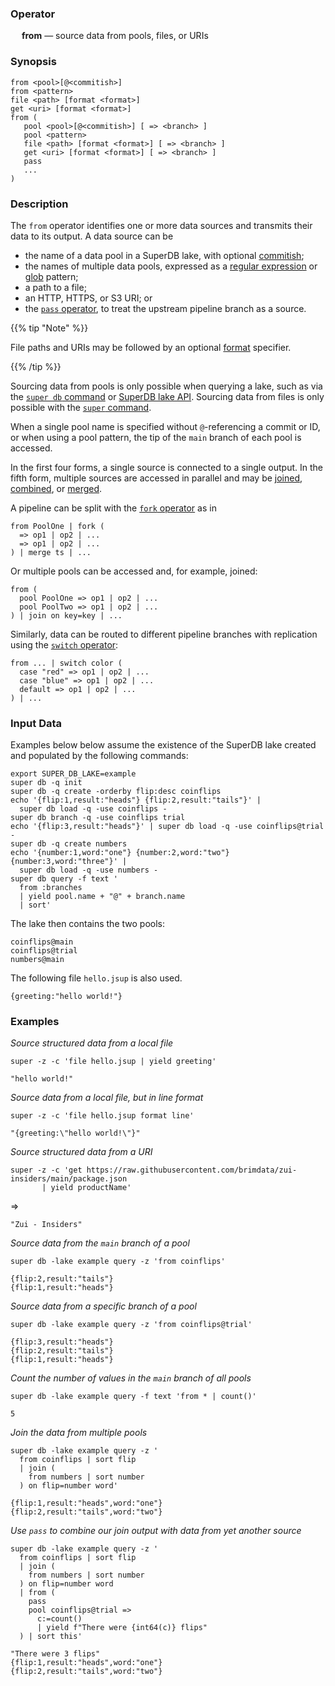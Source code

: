 ### Operator

&emsp; **from** &mdash; source data from pools, files, or URIs

### Synopsis

```
from <pool>[@<commitish>]
from <pattern>
file <path> [format <format>]
get <uri> [format <format>]
from (
   pool <pool>[@<commitish>] [ => <branch> ]
   pool <pattern>
   file <path> [format <format>] [ => <branch> ]
   get <uri> [format <format>] [ => <branch> ]
   pass
   ...
)
```
### Description

The `from` operator identifies one or more data sources and transmits
their data to its output.  A data source can be
* the name of a data pool in a SuperDB lake, with optional [commitish](../../commands/super-db.md#commitish);
* the names of multiple data pools, expressed as a [regular expression](../search-expressions.md#regular-expressions) or [glob](../search-expressions.md#globs) pattern;
* a path to a file;
* an HTTP, HTTPS, or S3 URI; or
* the [`pass` operator](pass.md), to treat the upstream pipeline branch as a source.

{{% tip "Note" %}}

File paths and URIs may be followed by an optional [format](../../commands/super.md#input-formats) specifier.

{{% /tip %}}

Sourcing data from pools is only possible when querying a lake, such as
via the [`super db` command](../../commands/super-db.md) or
[SuperDB lake API](../../lake/api.md). Sourcing data from files is only possible
with the [`super` command](../../commands/super.md).

When a single pool name is specified without `@`-referencing a commit or ID, or
when using a pool pattern, the tip of the `main` branch of each pool is
accessed.

In the first four forms, a single source is connected to a single output.
In the fifth form, multiple sources are accessed in parallel and may be
[joined](join.md), [combined](combine.md), or [merged](merge.md).

A pipeline can be split with the [`fork` operator](fork.md) as in
```
from PoolOne | fork (
  => op1 | op2 | ...
  => op1 | op2 | ...
) | merge ts | ...
```

Or multiple pools can be accessed and, for example, joined:
```
from (
  pool PoolOne => op1 | op2 | ...
  pool PoolTwo => op1 | op2 | ...
) | join on key=key | ...
```

Similarly, data can be routed to different pipeline branches with replication
using the [`switch` operator](switch.md):
```
from ... | switch color (
  case "red" => op1 | op2 | ...
  case "blue" => op1 | op2 | ...
  default => op1 | op2 | ...
) | ...
```

### Input Data

Examples below below assume the existence of the SuperDB lake created and populated
by the following commands:

```mdtest-command
export SUPER_DB_LAKE=example
super db -q init
super db -q create -orderby flip:desc coinflips
echo '{flip:1,result:"heads"} {flip:2,result:"tails"}' |
  super db load -q -use coinflips -
super db branch -q -use coinflips trial
echo '{flip:3,result:"heads"}' | super db load -q -use coinflips@trial -
super db -q create numbers
echo '{number:1,word:"one"} {number:2,word:"two"} {number:3,word:"three"}' |
  super db load -q -use numbers -
super db query -f text '
  from :branches
  | yield pool.name + "@" + branch.name
  | sort'
```

The lake then contains the two pools:

```mdtest-output
coinflips@main
coinflips@trial
numbers@main
```

The following file `hello.jsup` is also used.

```mdtest-input hello.jsup
{greeting:"hello world!"}
```

### Examples

_Source structured data from a local file_

```mdtest-command
super -z -c 'file hello.jsup | yield greeting'
```

```mdtest-output
"hello world!"
```

_Source data from a local file, but in line format_
```mdtest-command
super -z -c 'file hello.jsup format line'
```

```mdtest-output
"{greeting:\"hello world!\"}"
```

_Source structured data from a URI_
```
super -z -c 'get https://raw.githubusercontent.com/brimdata/zui-insiders/main/package.json
       | yield productName'
```
=>
```
"Zui - Insiders"
```

_Source data from the `main` branch of a pool_
```mdtest-command
super db -lake example query -z 'from coinflips'
```

```mdtest-output
{flip:2,result:"tails"}
{flip:1,result:"heads"}
```

_Source data from a specific branch of a pool_
```mdtest-command
super db -lake example query -z 'from coinflips@trial'
```

```mdtest-output
{flip:3,result:"heads"}
{flip:2,result:"tails"}
{flip:1,result:"heads"}
```

_Count the number of values in the `main` branch of all pools_
```mdtest-command
super db -lake example query -f text 'from * | count()'
```

```mdtest-output
5
```
_Join the data from multiple pools_
```mdtest-command
super db -lake example query -z '
  from coinflips | sort flip
  | join (
    from numbers | sort number
  ) on flip=number word'
```

```mdtest-output
{flip:1,result:"heads",word:"one"}
{flip:2,result:"tails",word:"two"}
```

_Use `pass` to combine our join output with data from yet another source_
```mdtest-command
super db -lake example query -z '
  from coinflips | sort flip
  | join (
    from numbers | sort number
  ) on flip=number word
  | from (
    pass
    pool coinflips@trial =>
      c:=count()
      | yield f"There were {int64(c)} flips"
  ) | sort this'
```

```mdtest-output
"There were 3 flips"
{flip:1,result:"heads",word:"one"}
{flip:2,result:"tails",word:"two"}
```
